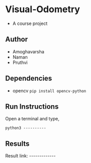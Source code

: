 # Visual-Odometry
- A course project 

## Author
- Amoghavarsha
- Naman 
- Pruthvi

## Dependencies
- opencv ```pip install opencv-python```

## Run Instructions
Open a terminal and type,
```
python3 ----------
```

## Results
Result link: -------------
